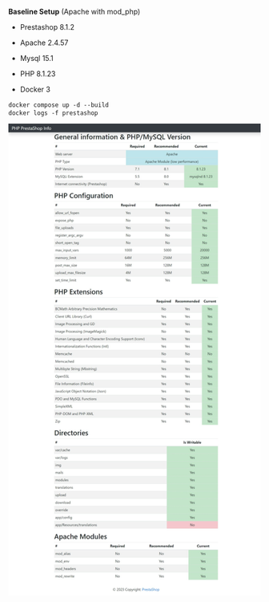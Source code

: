  **Baseline Setup**  (Apache with mod_php) 

* Prestashop 8.1.2
* Apache 2.4.57
* Mysql 15.1
* PHP 8.1.23

* Docker 3

 ```
docker compose up -d --build
docker logs -f prestashop
```
![php-ps-info baseline](baseline.jpeg)
